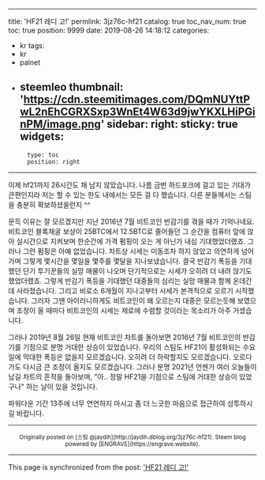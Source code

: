 
---
title: 'HF21 레디 고!'
permlink: 3jz76c-hf21
catalog: true
toc_nav_num: true
toc: true
position: 9999
date: 2019-08-26 14:18:12
categories:
- kr
tags:
- kr
- palnet
- steemleo
thumbnail: 'https://cdn.steemitimages.com/DQmNUYttPwL2nEhCGRXSxp3WnEt4W63d9jwYKXLHiPGinPM/image.png'
sidebar:
    right:
        sticky: true
widgets:
    -
        type: toc
        position: right
---


이제 hf21까지 26시간도 채 남지 않았습니다. 나름 금번 하드포크에 걸고 있는 기대가 큰편인지라 저는 할 수 있는 한도 내에서는 모든 걸 다 했습니다. 다른 분들께서는 스팀을 충분히 확보하셨을런지 ^^

문득 이유는 잘 모르겠지만 지난 2016년 7월 비트코인 반감기를 겪을 때가 기억나네요. 비트코인 블록채굴 보상이 25BTC에서 12.5BTC로 줄어들던 그 순간을 컴퓨터 앞에 앉아 실시간으로 지켜보며 한순간에 가격 펌핑이 오는 게 아닌가 내심 기대했었더랬죠. 그러나 그런 펌핑은 아예 없었습니다. 차트상 시세는 미동조차 하지 않았고 의연하게 넘어가며 그렇게 몇시간을 몇일을 몇주를 몇달을 지나보냈습니다. 결국 반감기 폭등을 기대했던 단기 투기꾼들의 실망 매물이 나오며 단기적으로는 시세가 오히려 더 내려 앉기도 했었더랬죠. 그렇게 반감기 폭등을 기대했던 대중들의 심리는 실망 매물과 함께 온데간데 사라졌습니다. 그리고 비로소 6개월이 지나고부터 시세가 본격적으로 오르기 시작했습니다. 그러자 그땐 아이러니하게도 비트코인이 왜 오르는지 대중은 모르는듯해 보였으며 조정이 올 때마다 비트코인의 시세는 제로에 수렴할 것이라는 목소리가 아주 거셌습니다.

그러나 2019년 8월 26일 현재 비트코인 차트를 돌아보면 2016년 7월 비트코인의 반감기를 기점으로 분명 거대한 상승이 있었습니다. 우리의 스팀도 HF21이 활성화되는 수요일에 막대한 폭등은 없을지 모르겠습니다. 오히려 더 하락할지도 모르겠습니다. 오르다가도 다시금 큰 조정이 올지도 모르겠습니다. 그러나 분명 2021년 언젠가 여러 오늘들이 남길 차트의 흔적을 돌아보며, "아.. 정말 HF21을 기점으로 스팀에 거대한 상승이 있었구나" 하는 날이 있을 것입니다.

파워다운 기간 13주에 너무 연연하지 마시고 좀 더 느긋한 마음으로 접근하여 성투하시길 바랍니다.

***
<center><sup>Originally posted on [스팀 @jaydih](http://jaydih.dblog.org/3jz76c-hf21). Steem blog powered by [ENGRAVE](https://engrave.website).</sup></center>

- - -

This page is synchronized from the post: ['HF21 레디 고!'](https://steemit.com/@jaydih/3jz76c-hf21)
